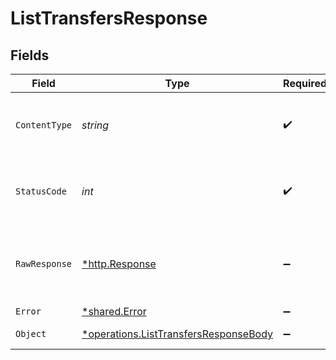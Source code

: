 # ListTransfersResponse


## Fields

| Field                                                                                         | Type                                                                                          | Required                                                                                      | Description                                                                                   |
| --------------------------------------------------------------------------------------------- | --------------------------------------------------------------------------------------------- | --------------------------------------------------------------------------------------------- | --------------------------------------------------------------------------------------------- |
| `ContentType`                                                                                 | *string*                                                                                      | :heavy_check_mark:                                                                            | HTTP response content type for this operation                                                 |
| `StatusCode`                                                                                  | *int*                                                                                         | :heavy_check_mark:                                                                            | HTTP response status code for this operation                                                  |
| `RawResponse`                                                                                 | [*http.Response](https://pkg.go.dev/net/http#Response)                                        | :heavy_minus_sign:                                                                            | Raw HTTP response; suitable for custom response parsing                                       |
| `Error`                                                                                       | [*shared.Error](../../models/shared/error.md)                                                 | :heavy_minus_sign:                                                                            | Error                                                                                         |
| `Object`                                                                                      | [*operations.ListTransfersResponseBody](../../models/operations/listtransfersresponsebody.md) | :heavy_minus_sign:                                                                            | Successful operation                                                                          |